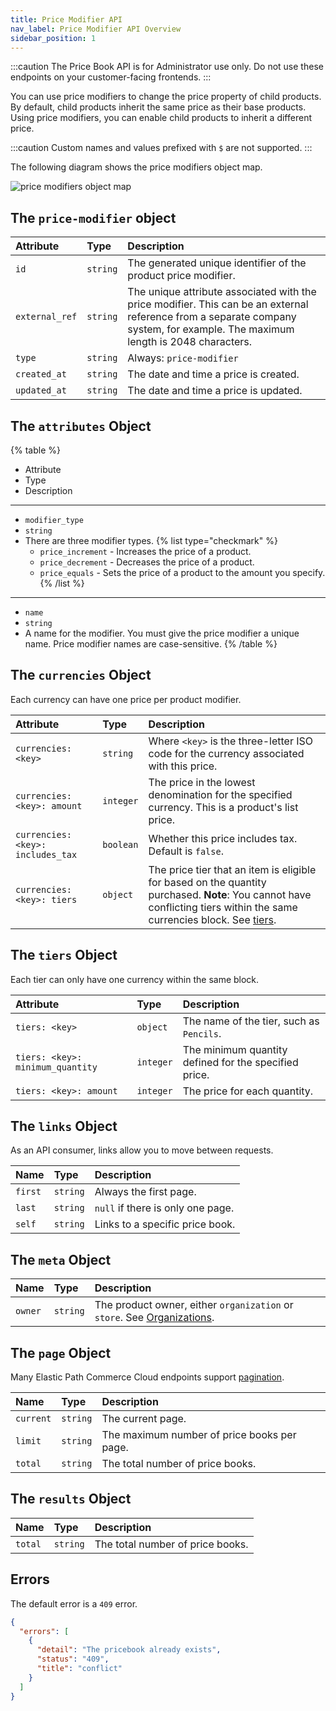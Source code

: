 ```yaml
---
title: Price Modifier API
nav_label: Price Modifier API Overview
sidebar_position: 1
---
```


:::caution
The Price Book API is for Administrator use only. Do not use these endpoints on your customer-facing frontends.
:::

You can use price modifiers to change the price property of child products. By default, child products inherit the same price as their base products. Using price modifiers, you can enable child products to inherit a different price.

:::caution 
Custom names and values prefixed with `$` are not supported.
:::

The following diagram shows the price modifiers object map.

![price modifiers object map](/assets/pb-modifier-object-map.png)

## The `price-modifier` object

| Attribute               | Type | Description                                                                                                                                                                    |
|:------------------------| :--- |:-------------------------------------------------------------------------------------------------------------------------------------------------------------------------------|
| `id`                    | `string`| The generated unique identifier of the product price modifier.                                          |
| `external_ref`          | `string` | The unique attribute associated with the price modifier. This can be an external reference from a separate company system, for example. The maximum length is 2048 characters. |
| `type`                  | `string` | Always: `price-modifier`                                                                                                                                                       |
| `created_at` | `string` | The date and time a price is created. |
| `updated_at` | `string` | The date and time a price is updated. |

## The `attributes` Object

{% table %}
* Attribute
* Type
* Description
---
* `modifier_type`
* `string`
*   
   There are three modifier types. 
   {% list type="checkmark" %}
  * `price_increment` - Increases the price of a product. 
  * `price_decrement` - Decreases the price of a product.
  * `price_equals` - Sets the price of a product to the amount you specify.
  {% /list %}
---
* `name`
* `string`
* A name for the modifier.  You must give the price modifier a unique name. Price modifier names are case-sensitive.
{% /table %}

## The `currencies` Object

Each currency can have one price per product modifier.

| Attribute                         | Type      | Description                                                                                                                                                                                |
|:----------------------------------|:----------|:-------------------------------------------------------------------------------------------------------------------------------------------------------------------------------------------|
| `currencies: <key>`               | `string`  | Where `<key>` is the three-letter ISO code for the currency associated with this price.                                                                                                    |
| `currencies: <key>: amount`       | `integer` | The price in the lowest denomination for the specified currency. This is a product's list price.                                                                                           |
| `currencies: <key>: includes_tax` | `boolean` | Whether this price includes tax. Default is `false`.                                                                                                                                       |
| `currencies: <key>: tiers`        | `object`  | The price tier that an item is eligible for based on the quantity purchased. **Note**: You cannot have conflicting tiers within the same currencies block. See [tiers](#the-tiers-object). |

## The `tiers` Object

Each tier can only have one currency within the same block.

| Attribute | Type | Description |
| :--- | :--- | :--- |
| `tiers: <key>` | `object` | The name of the tier, such as `Pencils`. |
| `tiers: <key>: minimum_quantity` | `integer` | The minimum quantity defined for the specified price. |
| `tiers: <key>: amount` | `integer` | The price for each quantity. |

## The `links` Object

As an API consumer, links allow you to move between requests.

| Name    | Type | Description                       |
|:--------| :--- |:----------------------------------|
| `first` | `string` | Always the first page.            |
| `last`  | `string` | `null` if there is only one page. |
| `self`  | `string` | Links to a specific price book.   |

## The `meta` Object

| Name | Type | Description |
| :--- | :--- | :--- |
| `owner` | `string` | The product owner,  either `organization` or `store`. See [Organizations](/docs/commerce-cloud/organizations). |

## The `page` Object

Many Elastic Path Commerce Cloud endpoints support [pagination](/docs/commerce-cloud/api-overview/pagination).

| Name      | Type | Description                                 |
|:----------| :--- |:--------------------------------------------|
| `current` | `string` | The current page.                           |
| `limit`   | `string` | The maximum number of price books per page. |
| `total`   | `string` | The total number of price books.            |

## The `results` Object

| Name      | Type | Description                      |
|:----------| :--- |:---------------------------------|
| `total`   | `string` | The total number of price books. |

## Errors

The default error is a `409` error.

```json
{
  "errors": [
    {
      "detail": "The pricebook already exists",
      "status": "409",
      "title": "conflict"
    }
  ]
}
```
